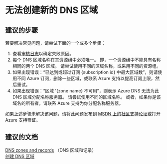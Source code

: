 <properties 
    pageTitle="I can't create a new DNS zone"
    description="无法在 Azure DNS 服务中创建新 DNS 区域。"
    service="microsoft.network"
    resource="dnszones"
    authors="jtuliani"
    displayOrder="1"
    selfHelpType="resource"
    supportTopicIds=""
    productPesIds=""
    resourceTags=""
    cloudEnvironments="public"
/>


# <a name="i-cant-create-a-new-dns-zone"></a>无法创建新的 DNS 区域

## <a name="recommended-steps"></a>**建议的步骤**

若要解决常见问题，请尝试下面的一个或多个步骤：

1.  查看[审核日志](data-blade:Microsoft_Azure_Insights.AzureDiagnosticsBladeWithParameter)以确定失败原因。
2.  每个 DNS 区域名称在其资源组中必须唯一。 即，一个资源组中不能具有名称相同的两个 DNS 区域。 请尝试使用不同的区域名称，或采用不同的资源组。
3.  如果出现错误：“已达到或超过订阅 {subscription id} 中最大区域数”，则请使用不同 Azure 订阅，删除一些区域，或联系 Azure 支持以提高订阅上限，然后重试。
4.  如果出现错误：“区域 '{zone name} 不可用”，则表示 Azure DNS 无法为此 DNS 区域分配名称服务器。 请尝试使用不同的区域名称。 或者，如果你是该域名的所有者，请联系 Azure 支持为你分配名称服务器。

如果上述步骤未解决该问题，请将此问题发布到 [MSDN 上的社区支持论坛](https://social.msdn.microsoft.com/Forums/en-US/home?forum=WAVirtualMachinesVirtualNetwork)或打开 Azure 支持票证。

## <a name="recommended-documents"></a>**建议的文档**

[DNS zones and records](https://docs.microsoft.com/azure/dns/dns-zones-records)
（DNS 区域和记录）<br>
[创建 DNS 区域](https://docs.microsoft.com/azure/dns/dns-getstarted-create-dnszone-portal)



<!--HONumber=Dec16_HO1-->


